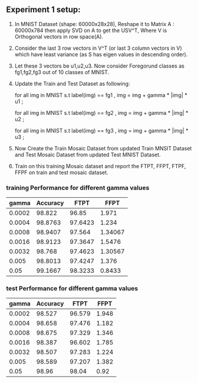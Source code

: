 ## Experiment 1 setup:
1. In MNIST Dataset (shape: 60000x28x28), Reshape it to Matrix A : 60000x784 then apply SVD on A to get the USV^T, Where V is Orthogonal vectors in row space(A).
2. Consider the last 3 row vectors in V^T (or last 3 column vectors in V) which have least variance (as S has eigen values in descending order).
3. Let these 3 vectors be u1,u2,u3. Now consider Foregorund classes as fg1,fg2,fg3 out of 10 classes of MNIST.
4. Update the Train and Test Dataset as following:

    for all img in MNIST s.t label(img) == fg1 , img = img + gamma * |img| * u1  ; 
    
    for all img in MNIST s.t label(img) == fg2 , img = img + gamma * |img| * u2  ; 
    
    for all img in MNIST s.t label(img) == fg3 , img = img + gamma * |img| * u3  ; 
    
5. Now Create the Train Mosaic Dataset from updated Train MNSIT Dataset and Test Mosaic Dataset from updated Test MNIST Dataset.
6. Train on this training Mosaic dataset and report the FTPT, FFPT, FTPF, FFPF on train and test mosaic dataset.

### training Performance for different gamma values
| gamma | Accuracy | FTPT | FFPT |
| -     |  -       | -    | -    |
| 0.0002 | 98.822 | 96.85 | 1.971 |
| 0.0004 | 98.8763 | 97.6423 | 1.234|
| 0.0008 | 98.9407 | 97.564 | 1.34067| 
| 0.0016 | 98.9123 | 97.3647 | 1.5476 |
| 0.0032 | 98.768 | 97.4623 | 1.30567|
| 0.005 | 98.8013 | 97.4247 | 1.376 |
| 0.05  | 99.1667 | 98.3233 | 0.8433 |


### test Performance for different gamma values
| gamma | Accuracy | FTPT | FFPT |
| -     |  -       | -    | -    |
| 0.0002 | 98.527 | 96.579 | 1.948 |
| 0.0004 | 98.658 | 97.476 | 1.182|
| 0.0008 | 98.675 | 97.329 | 1.346 | 
| 0.0016 | 98.387 | 96.602 | 1.785 |
| 0.0032 | 98.507 | 97.283 | 1.224 |
| 0.005 | 98.589 | 97.207 | 1.382 |
| 0.05  | 98.96 | 98.04 | 0.92
